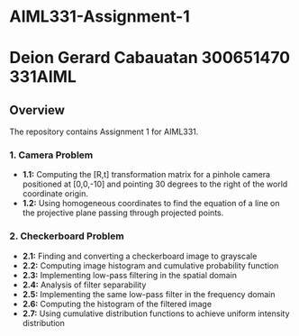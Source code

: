 # AIML331-Assignment-1

# Deion Gerard Cabauatan 300651470 331AIML

## Overview
The repository contains Assignment 1 for AIML331.

### 1. Camera Problem
- **1.1:** Computing the [R,t] transformation matrix for a pinhole camera positioned at [0,0,-10] and pointing 30 degrees to the right of the world coordinate origin.
- **1.2:** Using homogeneous coordinates to find the equation of a line on the projective plane passing through projected points.

### 2. Checkerboard Problem
- **2.1:** Finding and converting a checkerboard image to grayscale
- **2.2:** Computing image histogram and cumulative probability function
- **2.3:** Implementing low-pass filtering in the spatial domain
- **2.4:** Analysis of filter separability
- **2.5:** Implementing the same low-pass filter in the frequency domain
- **2.6:** Computing the histogram of the filtered image
- **2.7:** Using cumulative distribution functions to achieve uniform intensity distribution
